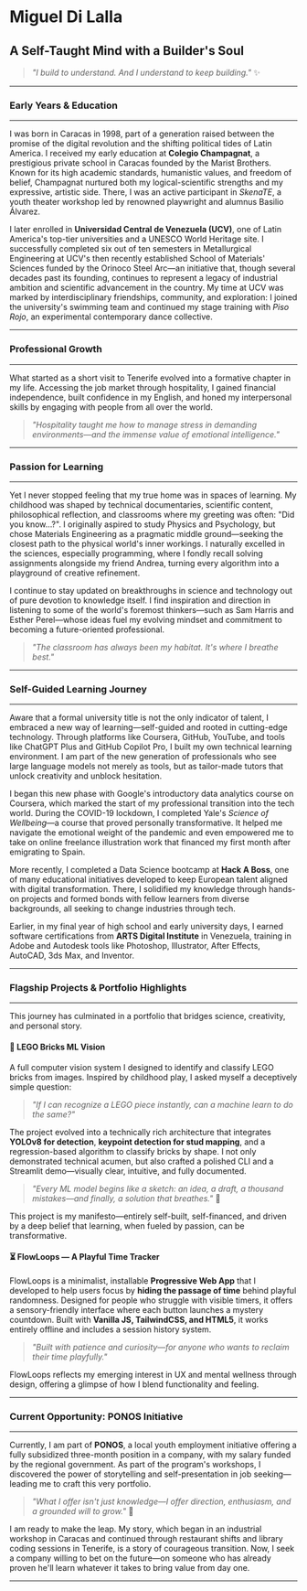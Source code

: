 # Miguel Di Lalla

## A Self-Taught Mind with a Builder's Soul

> *"I build to understand. And I understand to keep building."* ✨

---

### Early Years & Education

---

I was born in Caracas in 1998, part of a generation raised between the promise of the digital revolution and the shifting political tides of Latin America. I received my early education at **Colegio Champagnat**, a prestigious private school in Caracas founded by the Marist Brothers. Known for its high academic standards, humanistic values, and freedom of belief, Champagnat nurtured both my logical-scientific strengths and my expressive, artistic side. There, I was an active participant in *SkenaTE*, a youth theater workshop led by renowned playwright and alumnus Basilio Álvarez.

I later enrolled in **Universidad Central de Venezuela (UCV)**, one of Latin America's top-tier universities and a UNESCO World Heritage site. I successfully completed six out of ten semesters in Metallurgical Engineering at UCV's then recently established School of Materials' Sciences funded by the Orinoco Steel Arc—an initiative that, though several decades past its founding, continues to represent a legacy of industrial ambition and scientific advancement in the country. My time at UCV was marked by interdisciplinary friendships, community, and exploration: I joined the university's swimming team and continued my stage training with *Piso Rojo*, an experimental contemporary dance collective.

---

### Professional Growth

---

What started as a short visit to Tenerife evolved into a formative chapter in my life. Accessing the job market through hospitality, I gained financial independence, built confidence in my English, and honed my interpersonal skills by engaging with people from all over the world.

> *"Hospitality taught me how to manage stress in demanding environments—and the immense value of emotional intelligence."*

---

### Passion for Learning

---

Yet I never stopped feeling that my true home was in spaces of learning. My childhood was shaped by technical documentaries, scientific content, philosophical reflection, and classrooms where my greeting was often: "Did you know…?". I originally aspired to study Physics and Psychology, but chose Materials Engineering as a pragmatic middle ground—seeking the closest path to the physical world's inner workings. I naturally excelled in the sciences, especially programming, where I fondly recall solving assignments alongside my friend Andrea, turning every algorithm into a playground of creative refinement.

I continue to stay updated on breakthroughs in science and technology out of pure devotion to knowledge itself. I find inspiration and direction in listening to some of the world's foremost thinkers—such as Sam Harris and Esther Perel—whose ideas fuel my evolving mindset and commitment to becoming a future-oriented professional.

> *"The classroom has always been my habitat. It's where I breathe best."*

---

### Self-Guided Learning Journey

---

Aware that a formal university title is not the only indicator of talent, I embraced a new way of learning—self-guided and rooted in cutting-edge technology. Through platforms like Coursera, GitHub, YouTube, and tools like ChatGPT Plus and GitHub Copilot Pro, I built my own technical learning environment. I am part of the new generation of professionals who see large language models not merely as tools, but as tailor-made tutors that unlock creativity and unblock hesitation.

I began this new phase with Google's introductory data analytics course on Coursera, which marked the start of my professional transition into the tech world. During the COVID-19 lockdown, I completed Yale's *Science of Wellbeing*—a course that proved personally transformative. It helped me navigate the emotional weight of the pandemic and even empowered me to take on online freelance illustration work that financed my first month after emigrating to Spain.

More recently, I completed a Data Science bootcamp at **Hack A Boss**, one of many educational initiatives developed to keep European talent aligned with digital transformation. There, I solidified my knowledge through hands-on projects and formed bonds with fellow learners from diverse backgrounds, all seeking to change industries through tech.

Earlier, in my final year of high school and early university days, I earned software certifications from **ARTS Digital Institute** in Venezuela, training in Adobe and Autodesk tools like Photoshop, Illustrator, After Effects, AutoCAD, 3ds Max, and Inventor.

---

### Flagship Projects & Portfolio Highlights

---

This journey has culminated in a portfolio that bridges science, creativity, and personal story.

#### 🧱 LEGO Bricks ML Vision

A full computer vision system I designed to identify and classify LEGO bricks from images. Inspired by childhood play, I asked myself a deceptively simple question:

> *"If I can recognize a LEGO piece instantly, can a machine learn to do the same?"*

The project evolved into a technically rich architecture that integrates **YOLOv8 for detection**, **keypoint detection for stud mapping**, and a regression-based algorithm to classify bricks by shape. I not only demonstrated technical acumen, but also crafted a polished CLI and a Streamlit demo—visually clear, intuitive, and fully documented.

> *"Every ML model begins like a sketch: an idea, a draft, a thousand mistakes—and finally, a solution that breathes."* 🌈

This project is my manifesto—entirely self-built, self-financed, and driven by a deep belief that learning, when fueled by passion, can be transformative.

#### ⏳ FlowLoops — A Playful Time Tracker

FlowLoops is a minimalist, installable **Progressive Web App** that I developed to help users focus by **hiding the passage of time** behind playful randomness. Designed for people who struggle with visible timers, it offers a sensory-friendly interface where each button launches a mystery countdown. Built with **Vanilla JS, TailwindCSS, and HTML5**, it works entirely offline and includes a session history system.

> *"Built with patience and curiosity—for anyone who wants to reclaim their time playfully."*

FlowLoops reflects my emerging interest in UX and mental wellness through design, offering a glimpse of how I blend functionality and feeling.

---

### Current Opportunity: PONOS Initiative

---

Currently, I am part of **PONOS**, a local youth employment initiative offering a fully subsidized three-month position in a company, with my salary funded by the regional government. As part of the program's workshops, I discovered the power of storytelling and self-presentation in job seeking—leading me to craft this very portfolio.

> *"What I offer isn't just knowledge—I offer direction, enthusiasm, and a grounded will to grow."* 🌟

I am ready to make the leap. My story, which began in an industrial workshop in Caracas and continued through restaurant shifts and library coding sessions in Tenerife, is a story of courageous transition. Now, I seek a company willing to bet on the future—on someone who has already proven he'll learn whatever it takes to bring value from day one.

---

